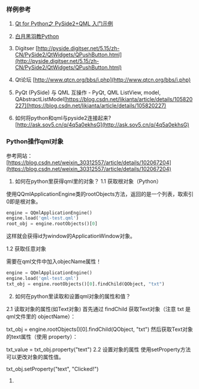 ### 样例参考

1. [Qt for Python之 PySide2+QML 入门示例](https://blog.csdn.net/luoyayun361/article/details/82935420)
2. [白月黑羽教Python](http://www.python3.vip/)
3. Digitser [http://pyside.digitser.net/5.15/zh-CN/PySide2/QtWidgets/QPushButton.html](http://pyside.digitser.net/5.15/zh-CN/PySide2/QtWidgets/QPushButton.html)
4. Qt论坛 [http://www.qtcn.org/bbs/i.php](http://www.qtcn.org/bbs/i.php)
5. PyQt (PySide) 与 QML 互操作 - PyQt, QML ListView, model, QAbstractListModel[https://blog.csdn.net/likianta/article/details/105820227](https://blog.csdn.net/likianta/article/details/105820227)

6. 如何将python和qml与pyside2连接起来?[http://ask.sov5.cn/q/4q5a0ekhsG](http://ask.sov5.cn/q/4q5a0ekhsG)



### Python操作qml对象

参考网站：[https://blog.csdn.net/weixin_30312557/article/details/102067204](https://blog.csdn.net/weixin_30312557/article/details/102067204)

1. 如何在python里获得qml里的对象？
  1.1 获取根对象（Python）

  使用QQmlApplicationEngine类的rootObjects方法，返回的是一个列表，取索引0即是根对象。

  ```python
  engine = QQmlApplicationEngine()
  engine.load('qml-test.qml')
  root_obj = engine.rootObjects()[0]
  ```

  这样就会获得id为window的ApplicationWindow对象。

  1.2 获取任意对象

  需要在qml文件中加入objecName属性！

  ```python
  engine = QQmlApplicationEngine()
  engine.load('qml-test.qml')
  txt_obj = engine.rootObjects()[0].findChild(QObject, "txt")
  ```

2. 如何在python里读取和设置qml对象的属性和值？

  2.1 读取对象的属性(如Text对象)
  首先通过 findChild 获取Text对象（注意 txt 是qml文件里的 objectName）：

  txt_obj = engine.rootObjects()[0].findChild(QObject, "txt")
  然后获取Text对象的text属性（使用 property）：

  txt_value = txt_obj.property("text")
  2.2 设置对象的属性
  使用setProperty方法可以更改对象的属性值。

  txt_obj.setProperty("text", "Clicked!")



1. 






